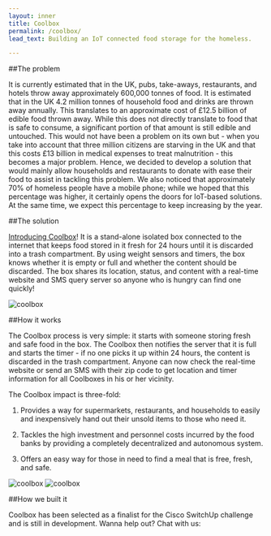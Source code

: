 ```yaml
---
layout: inner
title: Coolbox
permalink: /coolbox/
lead_text: Building an IoT connected food storage for the homeless.

---
```


##The problem

It is currently estimated that in the UK, pubs, take-aways, restaurants, and hotels throw away approximately 600,000 tonnes of food. It is estimated that in the UK 4.2 million tonnes of household food and drinks are thrown away annually. This translates to an approximate cost of £12.5 billion of edible food thrown away. While this does not directly translate to food that is safe to consume, a significant portion of that amount is still edible and untouched. This would not have been a problem on its own but - when you take into account that three million citizens are starving in the UK and that this costs £13 billion in medical expenses to treat malnutrition - this becomes a major problem. Hence, we decided to develop a solution that would mainly allow households and restaurants to donate with ease their food to assist in tackling this problem. We also noticed that approximately 70% of homeless people have a mobile phone; while we hoped that this percentage was higher, it certainly opens the doors for IoT-based solutions. At the same time, we expect this percentage to keep increasing by the year.

##The solution

[Introducing Coolbox](http://www.coolbox.org.uk/)! It is a stand-alone isolated box connected to the internet that keeps food stored in it fresh for 24 hours until it is discarded into a trash compartment. By using weight sensors and timers, the box knows whether it is empty or full and whether the content should be discarded. The box shares its location, status, and content with a real-time website and SMS query server so anyone who is hungry can find one quickly!

![coolbox](http://res.cloudinary.com/hrscywv4p/image/upload/c_limit,f_auto,h_1440,q_90,w_720/v1/77775/Labels_wnwoku.png)

##How it works

The Coolbox process is very simple: it starts with someone storing fresh and safe food in the box. The Coolbox then notifies the server that it is full and starts the timer - if no one picks it up within 24 hours, the content is discarded in the trash compartment. Anyone can now check the real-time website or send an SMS with their zip code to get location and timer information for all Coolboxes in his or her vicinity.

The Coolbox impact is three-fold:

1. Provides a way for supermarkets, restaurants, and households to easily and inexpensively hand out their unsold items to those who need it.

2. Tackles the high investment and personnel costs incurred by the food banks by providing a completely decentralized and autonomous system.

3. Offers an easy way for those in need to find a meal that is free, fresh, and safe.

![coolbox](http://betac.at/content/coolbox-web.png)
![coolbox](http://res.cloudinary.com/hrscywv4p/image/upload/c_limit,f_auto,h_1440,q_90,w_720/v1/77775/69239a721c3142f8aa00e5d088e51c47_bmluqb.png)

##How we built it

Coolbox has been selected as a finalist for the Cisco SwitchUp challenge and is still in development. Wanna help out? Chat with us:
